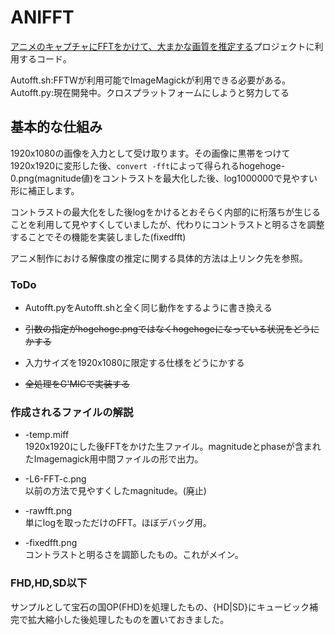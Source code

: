 # ANIFFT

[アニメのキャプチャにFFTをかけて、大まかな画質を推定する](https://github.com/yuuki76/NIBINA)プロジェクトに利用するコード。

Autofft.sh:FFTWが利用可能でImageMagickが利用できる必要がある。  
Autofft.py:現在開発中。クロスプラットフォームにしようと努力してる

## 基本的な仕組み

1920x1080の画像を入力として受け取ります。その画像に黒帯をつけて1920x1920に変形した後、`convert -fft`によって得られるhogehoge-0.png(magnitude値)をコントラストを最大化した後、log1000000で見やすい形に補正します。

コントラストの最大化をした後logをかけるとおそらく内部的に桁落ちが生じることを利用して見やすくしていましたが、代わりにコントラストと明るさを調整することでその機能を実装しました(fixedfft)

アニメ制作における解像度の推定に関する具体的方法は上リンク先を参照。

### ToDo

- Autofft.pyをAutofft.shと全く同じ動作をするように書き換える

- ~~引数の指定がhogehoge.pngではなくhogehogeになっている状況をどうにかする~~

- 入力サイズを1920x1080に限定する仕様をどうにかする

- ~~全処理をG'MICで実装する~~

### 作成されるファイルの解説

- -temp.miff  
  1920x1920にした後FFTをかけた生ファイル。magnitudeとphaseが含まれたImagemagick用中間ファイルの形で出力。

- -L6-FFT-c.png  
  以前の方法で見やすくしたmagnitude。(廃止)

- -rawfft.png  
  単にlogを取っただけのFFT。ほぼデバッグ用。

- -fixedfft.png  
  コントラストと明るさを調節したもの。これがメイン。

### FHD,HD,SD以下

サンプルとして宝石の国OP(FHD)を処理したもの、{HD|SD}にキュービック補完で拡大縮小した後処理したものを置いておきました。
